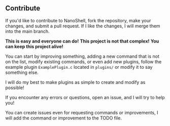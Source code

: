 ## Contribute
If you'd like to contribute to NanoShell,
fork the repository, make your changes,
and submit a pull request. If I like the changes,
I will merge them into the main branch.

**This is easy and everyone can do!**
**This project is not that complex!**
**You can keep this project alive!**

You can start by improving something,
adding a new command that is not on the list,
modify existing commands, or even add new plugins,
follow the example plugin `ExamplePlugin.c` located in
`plugins/` or modify it to say something else.

I will do my best to make plugins as simple to create and modify as possible!

If you encounter any errors or questions, open an issue,
and I will try to help you!

You can create issues even for requesting commands or improvements,
I will add the command or improvement to the TODO file.

